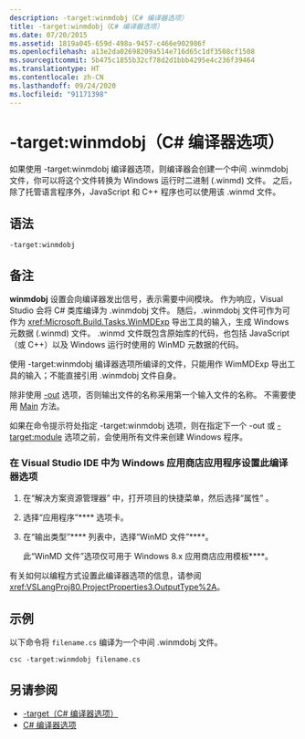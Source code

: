 ```yaml
---
description: -target:winmdobj（C# 编译器选项）
title: -target:winmdobj（C# 编译器选项）
ms.date: 07/20/2015
ms.assetid: 1819a045-659d-498a-9457-c466e902986f
ms.openlocfilehash: a13e2da02698209a514e716d65c1df3508cf1508
ms.sourcegitcommit: 5b475c1855b32cf78d2d1bbb4295e4c236f39464
ms.translationtype: HT
ms.contentlocale: zh-CN
ms.lasthandoff: 09/24/2020
ms.locfileid: "91171398"
---
```

# <a name="-targetwinmdobj-c-compiler-options"></a>-target:winmdobj（C# 编译器选项）

如果使用 -target:winmdobj 编译器选项，则编译器会创建一个中间 .winmdobj 文件，你可以将这个文件转换为 Windows 运行时二进制 (.winmd) 文件。 之后，除了托管语言程序外，JavaScript 和 C++ 程序也可以使用该 .winmd 文件。  
  
## <a name="syntax"></a>语法  
  
```console  
-target:winmdobj  
```  
  
## <a name="remarks"></a>备注  

 **winmdobj** 设置会向编译器发出信号，表示需要中间模块。 作为响应，Visual Studio 会将 C# 类库编译为 .winmdobj 文件。 随后，.winmdobj 文件可作为可作为 <xref:Microsoft.Build.Tasks.WinMDExp> 导出工具的输入，生成 Windows 元数据 (.winmd) 文件。 .winmd 文件既包含原始库的代码，也包括 JavaScript（或 C++）以及 Windows 运行时使用的 WinMD 元数据的代码。  
  
 使用 -target:winmdobj 编译器选项所编译的文件，只能用作 WimMDExp 导出工具的输入；不能直接引用 .winmdobj 文件自身。  
  
 除非使用 [-out](./out-compiler-option.md) 选项，否则输出文件的名称采用第一个输入文件的名称。 不需要使用 [Main](../../programming-guide/main-and-command-args/index.md) 方法。  
  
 如果在命令提示符处指定 -target:winmdobj 选项，则在指定下一个 -out 或 [-target:module](./target-module-compiler-option.md) 选项之前，会使用所有文件来创建 Windows 程序。  
  
### <a name="to-set-this-compiler-option-in-the-visual-studio-ide-for-a-windows-store-app"></a>在 Visual Studio IDE 中为 Windows 应用商店应用程序设置此编译器选项  
  
1. 在“解决方案资源管理器”  中，打开项目的快捷菜单，然后选择“属性”  。  
  
2. 选择“应用程序”**** 选项卡。  
  
3. 在“输出类型”**** 列表中，选择“WinMD 文件”****。  
  
     此“WinMD 文件”选项仅可用于 Windows 8.x 应用商店应用模板****。  
  
 有关如何以编程方式设置此编译器选项的信息，请参阅 <xref:VSLangProj80.ProjectProperties3.OutputType%2A>。  
  
## <a name="example"></a>示例  

 以下命令将 `filename.cs` 编译为一个中间 .winmdobj 文件。  
  
```console  
csc -target:winmdobj filename.cs  
```  
  
## <a name="see-also"></a>另请参阅

- [-target（C# 编译器选项）](./target-compiler-option.md)
- [C# 编译器选项](./index.md)
